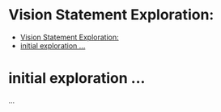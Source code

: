 # Vision Statement Exploration: <descriptive title of exploration challenge>

- [Vision Statement Exploration: ](#vision-statement-exploration-)
- [initial exploration ...](#initial-exploration-)

# initial exploration ...
...
